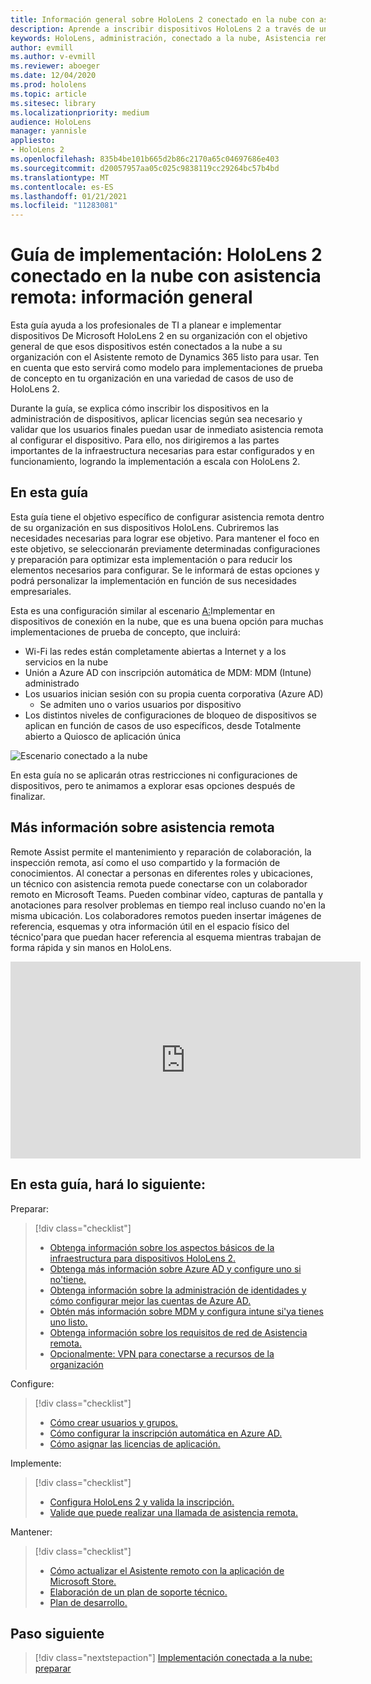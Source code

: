```yaml
---
title: Información general sobre HoloLens 2 conectado en la nube con asistencia remota
description: Aprende a inscribir dispositivos HoloLens 2 a través de una red conectada a la nube con Dynamics 365 Remote Assist.
keywords: HoloLens, administración, conectado a la nube, Asistencia remota, AAD, Azure AD, MDM, Administración de dispositivos móviles
author: evmill
ms.author: v-evmill
ms.reviewer: aboeger
ms.date: 12/04/2020
ms.prod: hololens
ms.topic: article
ms.sitesec: library
ms.localizationpriority: medium
audience: HoloLens
manager: yannisle
appliesto:
- HoloLens 2
ms.openlocfilehash: 835b4be101b665d2b86c2170a65c04697686e403
ms.sourcegitcommit: d20057957aa05c025c9838119cc29264bc57b4bd
ms.translationtype: MT
ms.contentlocale: es-ES
ms.lasthandoff: 01/21/2021
ms.locfileid: "11283081"
---
```

# Guía de implementación: HoloLens 2 conectado en la nube con asistencia remota: información general

Esta guía ayuda a los profesionales de TI a planear e implementar dispositivos De Microsoft HoloLens 2 en su organización con el objetivo general de que esos dispositivos estén conectados a la nube a su organización con el Asistente remoto de Dynamics 365 listo para usar. Ten en cuenta que esto servirá como modelo para implementaciones de prueba de concepto en tu organización en una variedad de casos de uso de HoloLens 2.

Durante la guía, se explica cómo inscribir los dispositivos en la administración de dispositivos, aplicar licencias según sea necesario y validar que los usuarios finales puedan usar de inmediato asistencia remota al configurar el dispositivo. Para ello, nos dirigiremos a las partes importantes de la infraestructura necesarias para estar configurados y en funcionamiento, logrando la implementación a escala con HoloLens 2.

## En esta guía

Esta guía tiene el objetivo específico de configurar asistencia remota dentro de su organización en sus dispositivos HoloLens. Cubriremos las necesidades necesarias para lograr ese objetivo. Para mantener el foco en este objetivo, se seleccionarán previamente determinadas configuraciones y preparación para optimizar esta implementación o para reducir los elementos necesarios para configurar. Se le informará de estas opciones y podrá personalizar la implementación en función de sus necesidades empresariales.

Esta es una configuración similar al escenario [A:](https://docs.microsoft.com/hololens/common-scenarios#scenario-a)Implementar en dispositivos de conexión en la nube, que es una buena opción para muchas implementaciones de prueba de concepto, que incluirá:

- Wi-Fi las redes están completamente abiertas a Internet y a los servicios en la nube
- Unión a Azure AD con inscripción automática de MDM: MDM (Intune) administrado
- Los usuarios inician sesión con su propia cuenta corporativa (Azure AD)
  - Se admiten uno o varios usuarios por dispositivo
- Los distintos niveles de configuraciones de bloqueo de dispositivos se aplican en función de casos de uso específicos, desde Totalmente abierto a Quiosco de aplicación única

![Escenario conectado a la nube](./images/cloud-connected-guide-diagram.png)

En esta guía no se aplicarán otras restricciones ni configuraciones de dispositivos, pero te animamos a explorar esas opciones después de finalizar.

## Más información sobre asistencia remota

Remote Assist permite el mantenimiento y reparación de colaboración, la inspección remota, así como el uso compartido y la formación de conocimientos. Al conectar a personas en diferentes roles y ubicaciones, un técnico con asistencia remota puede conectarse con un colaborador remoto en Microsoft Teams. Pueden combinar vídeo, capturas de pantalla y anotaciones para resolver problemas en tiempo real incluso cuando no&#39;en la misma ubicación. Los colaboradores remotos pueden insertar imágenes de referencia, esquemas y otra información útil en el espacio físico del técnico&#39;para que puedan hacer referencia al esquema mientras trabajan de forma rápida y sin manos en HoloLens.

<iframe width="560" height="315" src="https://www.youtube.com/embed/d3YT8j0yYl0" frameborder="0" allow="accelerometer; autoplay; clipboard-write; encrypted-media; gyroscope; picture-in-picture" allowfullscreen></iframe>

## En esta guía, hará lo siguiente:

Preparar:

> [!div class="checklist"]
> - [Obtenga información sobre los aspectos básicos de la infraestructura para dispositivos HoloLens 2.](hololens2-cloud-connected-prepare.md#infrastructure-essentials)
> - [Obtenga más información sobre Azure AD y configure uno si no&#39;tiene.](hololens2-cloud-connected-prepare.md#azure-active-directory)
> - [Obtenga información sobre la administración de identidades y cómo configurar mejor las cuentas de Azure AD.](hololens2-cloud-connected-prepare.md#identity-management)
> - [Obtén más información sobre MDM y configura intune si&#39;ya tienes uno listo.](hololens2-cloud-connected-prepare.md#mobile-device-management)
> - [Obtenga información sobre los requisitos de red de Asistencia remota.](hololens2-cloud-connected-prepare.md#network)
> - [Opcionalmente: VPN para conectarse a recursos de la organización](/hololens2-cloud-connected-prepare.md#optional-connect-your-hololens-to-vpn)

Configure:

> [!div class="checklist"]
> - [Cómo crear usuarios y grupos.](hololens2-cloud-connected-configure.md#azure-users-and-groups)
> - [Cómo configurar la inscripción automática en Azure AD.](hololens2-cloud-connected-configure.md#auto-enrollment-on-hololens-2)
> - [Cómo asignar las licencias de aplicación.](hololens2-cloud-connected-configure.md#application-licenses)

Implemente:

> [!div class="checklist"]
> - [Configura HoloLens 2 y valida la inscripción.](hololens2-cloud-connected-deploy.md#enrollment-validation)
> - [Valide que puede realizar una llamada de asistencia remota.](hololens2-cloud-connected-deploy.md#remote-assist-call-validation)

Mantener:

> [!div class="checklist"]
> - [Cómo actualizar el Asistente remoto con la aplicación de Microsoft Store.](hololens2-cloud-connected-maintain.md#updates)
> - [Elaboración de un plan de soporte técnico.](hololens2-cloud-connected-maintain.md#support-plan)
> - [Plan de desarrollo.](hololens2-cloud-connected-maintain.md#development-plan)

## Paso siguiente

> [!div class="nextstepaction"]
> [Implementación conectada a la nube: preparar](hololens2-cloud-connected-prepare.md)

